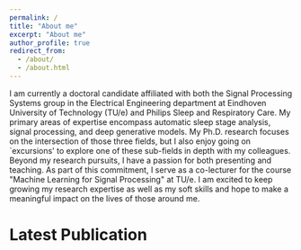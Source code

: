 ```yaml
---
permalink: /
title: "About me"
excerpt: "About me"
author_profile: true
redirect_from: 
  - /about/
  - /about.html
---
```


I am currently a doctoral candidate affiliated with both the Signal Processing Systems group in the Electrical Engineering department at Eindhoven University of Technology (TU/e) and Philips Sleep and Respiratory Care. My primary areas of expertise encompass automatic sleep stage analysis, signal processing, and deep generative models. My Ph.D. research focuses on the intersection of those three fields, but I also enjoy going on `excursions' to explore one of these sub-fields in depth with my colleagues. Beyond my research pursuits, I have a passion for both presenting and teaching. As part of this commitment, I serve as a co-lecturer for the course "Machine Learning for Signal Processing" at TU/e. I am excited to keep growing my research expertise as well as my soft skills and hope to make a meaningful impact on the lives of those around me.

Latest Publication
==================

